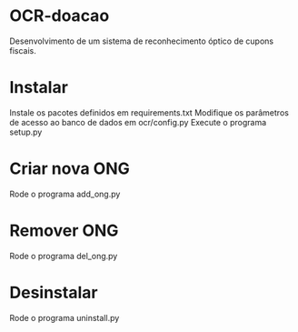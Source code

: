 # OCR-doacao

Desenvolvimento de um sistema de reconhecimento óptico de cupons fiscais.

# Instalar

Instale os pacotes definidos em requirements.txt
Modifique os parâmetros de acesso ao banco de dados em ocr/config.py
Execute o programa setup.py

# Criar nova ONG

Rode o programa add_ong.py

# Remover ONG

Rode o programa del_ong.py

# Desinstalar

Rode o programa uninstall.py